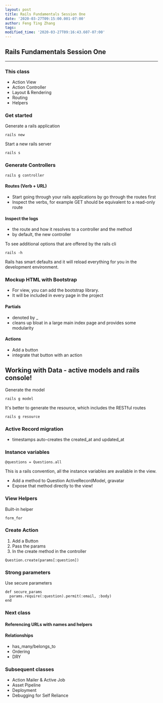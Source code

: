 ```yaml
---
layout: post
title: Rails Fundamentals Session One
date: '2020-03-27T09:15:00.001-07:00'
author: Feng Ting Zhang
tags:
modified_time: '2020-03-27T09:16:43.607-07:00'
---
```


## Rails Fundamentals Session One

----------

### This class
- Action View
- Action Controller
- Layout & Rendering
- Routing
- Helpers

### Get started
Generate a rails application
```
rails new
```

Start a new rails server
```
rails s
```
### Generate Controllers
```
rails g controller
```

#### Routes (Verb + URL)
- Start going through your rails applications by go through the routes first
- Inspect the verbs, for example GET should be equivalent to a read-only route

#### Inspect the logs
- the route and how it resolves to a controller and the method
- by default, the new controller 

To see additional options that are offered by the rails cli
```
rails -h
```

Rails has smart defaults and it will reload everything for you in the development environment.

### Mockup HTML with Bootstrap

* For view, you can add the bootstrap library.
* It will be included in every page in the project

#### Partials
* denoted by _
* cleans up bloat in a large main index page and provides some modularity

#### Actions
- Add a button
- integrate that button with an action 


## Working with Data - active models and rails console!
Generate the model 
```
rails g model
```

It's better to generate the resource, which includes the RESTful routes
```
rails g resource
```

### Active Record migration
- timestamps auto-creates the created_at and updated_at


### Instance variables
```
@questions = Questions.all
```

This is a rails convention, all the instance variables are available in the view.

- Add a method to Question ActiveRecordModel, gravatar
- Expose that method directly to the view!


### View Helpers
Built-in helper
```
form_for
```

### Create Action
1. Add a Button 
2. Pass the params
3. In the create method in the controller
```
Question.create(params[:question])
```

### Strong parameters
Use secure parameters
```
def secure_params
  params.require(:question).permit(:email, :body)
end
``` 


### Next class
#### Referencing URLs with names and helpers
#### Relationships
* has_many/belongs_to
* Ordering
* DRY

### Subsequent classes
- Action Mailer & Active Job
- Asset Pipeline
- Deployment
- Debugging for Self Reliance

